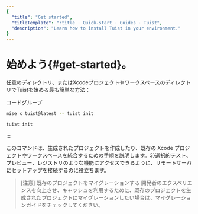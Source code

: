 ```yaml
---
{
  "title": "Get started",
  "titleTemplate": ":title · Quick-start · Guides · Tuist",
  "description": "Learn how to install Tuist in your environment."
}
---
```

# 始めよう{#get-started}。

任意のディレクトリ、またはXcodeプロジェクトやワークスペースのディレクトリでTuistを始める最も簡単な方法：

コードグループ

```bash [Mise]
mise x tuist@latest -- tuist init
```

```bash [Global Tuist (Homebrew)]
tuist init
```
:::

このコマンドは、<LocalizedLink href="/guides/features/projects">生成されたプロジェクトを作成したり、</LocalizedLink>既存の
Xcode
プロジェクトやワークスペースを統合するための手順を説明します。3}選択的テスト</LocalizedLink>、<LocalizedLink href="/guides/features/previews">プレビュー</LocalizedLink>、<LocalizedLink href="/guides/features/registry">レジストリ</LocalizedLink>のような機能にアクセスできるように、リモートサーバにセットアップを接続するのに役立ちます。

> [注意] 既存のプロジェクトをマイグレーションする
> 開発者のエクスペリエンスを向上させ、<LocalizedLink href="/guides/features/cache">キャッシュ</LocalizedLink>を利用するために、既存のプロジェクトを生成されたプロジェクトにマイグレーションしたい場合は、<LocalizedLink href="/guides/features/projects/adoption/migrate/xcode-project">マイグレーションガイド</LocalizedLink>をチェックしてください。
